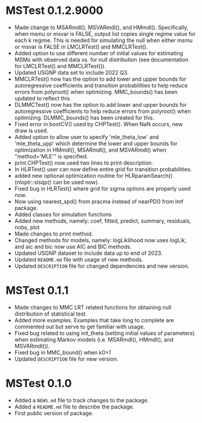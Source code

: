 # MSTest 0.1.2.9000
* Made change to MSARmdl(), MSVARmdl(), and HMmdl(). Specifically, when msmu or msvar is FALSE, output list copies single regime value for each k regime. This is needed for simulating the null when either msmu or msvar is FALSE in LMCLRTest() and MMCLRTest().
* Added option to use different number of initial values for estimating MSMs with observed data vs. for null distribution (see documentation for LMCLRTest() and MMCLRTest()).
* Updated USGNP data set to include 2022 Q3.
* MMCLRTest() now has the option to add lower and upper bounds for autoregressive coefficients and transition probabilities to help reduce errors from polyroot() when optimizing. MMC_bounds() has been updated to reflect this. 
* DLMMCTest() now has the option to add lower and upper bounds for autoregressive coefficients to help reduce errors from polyroot() when optimizing. DLMMC_bounds() has been created for this. 
* Fixed error in bootCV() used by CHPTest(). When NaN occurs, new draw is used. 
* Added option to allow user to specify 'mle_theta_low' and 'mle_theta_upp' which determine the lower and upper bounds for optimization in HMmdl(), MSARmdl(), and MSVARmdl() when "method='MLE'" is specified.
* print.CHPTest() now used two lines to print description.
* In HLRTest() user can now define entire grid for transition probabilities. 
* added new optional optimization routine for HLRparamSearch() (nloptr::slsqp() can be used now).
* Fixed bug in HLRTest() where grid for sigma options are properly used now. 
* Now using nearest_spd() from pracma instead of nearPD() from lmf package.
* Added classes for simulation functions
* Added new methods, namely: coef, fitted, predict, summary, residuals, nobs, plot
* Made changes to print method.  
* Changed methods for models, namely: logLiklihood now uses logLik, and aic and bic now use AIC and BIC methods.
* Updated USGNP dataset to include data up to end of 2023.  
* Updated `README.md` file  with usage of new methods.
* Updated `DESCRIPTION` file for changed dependencies and new version.

# MSTest 0.1.1

* Made changes to MMC LRT related functions for obtaining null distribution of statistical test.
* Added more examples. Examples that take long to complete are commented out but serve to get familiar with usage. 
* Fixed bug related to using init_theta (setting initial values of parameters) when estimating Markov models (i.e. MSARmdl(), HMmdl(), and MSVARmdl()). 
* Fixed bug in MMC_bound() when k0>1
* Updated `DESCRIPTION` file for new version.

# MSTest 0.1.0

* Added a `NEWS.md` file to track changes to the package.
* Added a `README.md` file to describe the package.
* First public version of package.
